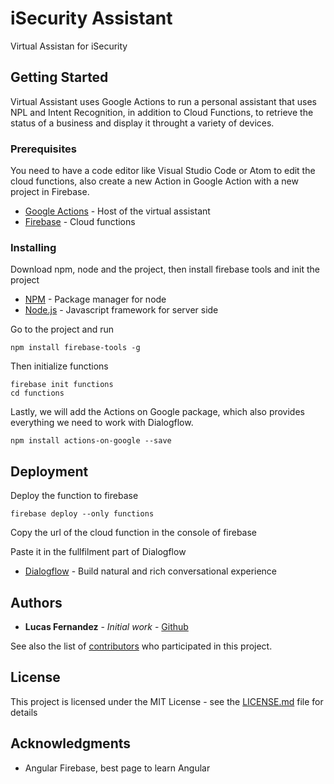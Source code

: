 # iSecurity Assistant

Virtual Assistan for iSecurity

## Getting Started

Virtual Assistant uses Google Actions to run a personal assistant that uses NPL and Intent Recognition, in addition to Cloud Functions, to retrieve the status of a business and display it throught a variety of devices.

### Prerequisites

You need to have a code editor like Visual Studio Code or Atom to edit the cloud functions, also create a new Action in Google Action with a new project in Firebase.

* [Google Actions](https://developers.google.com/actions/) - Host of the virtual assistant
* [Firebase](https://firebase.google.com) - Cloud functions


### Installing

Download npm, node and the project, then install firebase tools and init the project

* [NPM](https://www.npmjs.com) - Package manager for node
* [Node.js](https://nodejs.org/en/) - Javascript framework for server side


Go to the project and run

```
npm install firebase-tools -g
```

Then initialize functions

```
firebase init functions
cd functions
```

Lastly, we will add the Actions on Google package, which also provides everything we need to work with Dialogflow.

```
npm install actions-on-google --save
```


## Deployment

Deploy the function to firebase

```
firebase deploy --only functions
```

Copy the url of the cloud function in the console of firebase

Paste it in the fullfilment part of Dialogflow

* [Dialogflow](https://dialogflow.com) - Build natural and rich conversational experience

## Authors

* **Lucas Fernandez** - *Initial work* - [Github](https://github.com/lucferbux)

See also the list of [contributors](https://github.com/your/project/contributors) who participated in this project.

## License

This project is licensed under the MIT License - see the [LICENSE.md](LICENSE.md) file for details

## Acknowledgments

* Angular Firebase, best page to learn Angular

